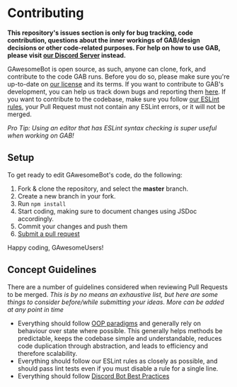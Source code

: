 # Contributing

**This repository's issues section is only for bug tracking, code contribution, questions about the inner workings of GAB/design decisions or other code-related purposes. For help on how to use GAB, please visit [our Discord Server](https://discord.gg/g2Yx8pb) instead.**

GAwesomeBot is open source, as such, anyone can clone, fork, and contribute to the code GAB runs. Before you do so, please make sure you're up-to-date on [our license](https://github.com/GAwesomeBot/web-next/blob/master/LICENSE) and its terms. If you want to contribute to GAB's development, you can help us track down bugs and reporting them [here](https://github.com/GAwesomeBot/web-next/issues). If you want to contribute to the codebase, make sure you follow [our ESLint rules](https://github.com/GAwesomeBot/web-next/blob/master/.eslintrc.json), your Pull Request must not contain any ESLint errors, or it will not be merged.

*Pro Tip: Using an editor that has ESLint syntax checking is super useful when working on GAB!*

## Setup

To get ready to edit GAwesomeBot's code, do the following:

1. Fork & clone the repository, and select the **master** branch.
2. Create a new branch in your fork.
3. Run `npm install`
4. Start coding, making sure to document changes using JSDoc accordingly.
5. Commit your changes and push them
6. [Submit a pull request](https://github.com/GAwesomeBot/web-next/pulls)

Happy coding, GAwesomeUsers!

## Concept Guidelines

There are a number of guidelines considered when reviewing Pull Requests to be merged. _This is by no means an exhaustive list, but here are some things to consider before/while submitting your ideas. More can be added at any point in time_

- Everything should follow [OOP paradigms](https://en.wikipedia.org/wiki/Object-oriented_programming) and generally rely on behaviour over state where possible. This generally helps methods be predictable, keeps the codebase simple and understandable, reduces code duplication through abstraction, and leads to efficiency and therefore scalability.
- Everything should follow our ESLint rules as closely as possible, and should pass lint tests even if you must disable a rule for a single line.
- Everything should follow [Discord Bot Best Practices](https://github.com/meew0/discord-bot-best-practices)

